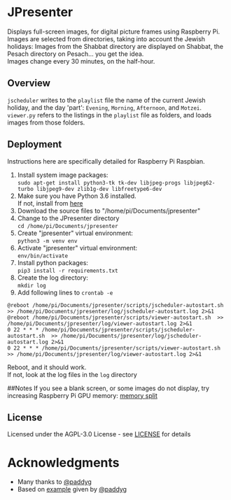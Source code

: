 # JPresenter
Displays full-screen images, for digital picture frames using Raspberry Pi.<br>
Images are selected from directories, taking into account the Jewish holidays: Images from the Shabbat directory are displayed on Shabbat, the Pesach directory on Pesach... you get the idea.<br>
Images change every 30 minutes, on the half-hour.

## Overview
```jscheduler``` writes to the ```playlist``` file the name of the current Jewish holiday, and the day 'part': ```Evening```, ```Morning```, ```Afternoon```, and ```Motzei```.   
```viewer.py``` refers to the listings in the ```playlist``` file as folders, and loads images from those folders.

## Deployment
Instructions here are specifically detailed for Raspberry Pi Raspbian.
1. Install system image packages:<br>
```sudo apt-get install python3-tk tk-dev libjpeg-progs libjpeg62-turbo libjpeg9-dev zlib1g-dev libfreetype6-dev```
1. Make sure you  have Python 3.6 installed.<br>
If not, install from [here](https://gist.github.com/dschep/24aa61672a2092246eaca2824400d37f)
1. Download the source files to "/home/pi/Documents/jpresenter"
1. Change to the JPresenter directory<br> ```cd /home/pi/Documents/jpresenter```
1. Create "jpresenter" virtual environment:<br> ```python3 -m venv env```
1. Activate "jpresenter" virtual environment:<br> ```env/bin/activate```
1. Install python packages:<br> ```pip3 install -r requirements.txt```
1. Create the log directory:<br> ```mkdir log```
1. Add following lines to ```crontab -e```
```
@reboot /home/pi/Documents/jpresenter/scripts/jscheduler-autostart.sh  >> /home/pi/Documents/jpresenter/log/jscheduler-autostart.log 2>&1
@reboot /home/pi/Documents/jpresenter/scripts/viewer-autostart.sh  >> /home/pi/Documents/jpresenter/log/viewer-autostart.log 2>&1
0 22 * * * /home/pi/Documents/jpresenter/scripts/jscheduler-autostart.sh  >> /home/pi/Documents/jpresenter/log/jscheduler-autostart.log 2>&1
0 22 * * * /home/pi/Documents/jpresenter/scripts/viewer-autostart.sh  >> /home/pi/Documents/jpresenter/log/viewer-autostart.log 2>&1
```
Reboot, and it should work.<br>
If not, look at the log files in the ```log``` directory

##Notes
If you see a blank screen, or some images do not display, try increasing Raspberry Pi GPU memory: [memory split](https://www.raspberrypi.org/documentation/configuration/raspi-config.md)

## License
Licensed under the AGPL-3.0 License - see [LICENSE](LICENSE) for details

# Acknowledgments
* Many thanks to [@paddyg](https://www.raspberrypi.org/forums/memberlist.php?mode=viewprofile&u=9640)
* Based on [example](https://www.raspberrypi.org/forums/viewtopic.php?t=80229#p986846) given by [@paddyg](https://www.raspberrypi.org/forums/memberlist.php?mode=viewprofile&u=9640) 
